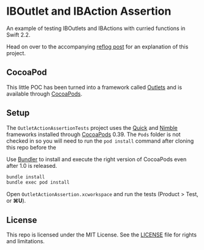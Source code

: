 # IBOutlet and IBAction Assertion

An example of testing IBOutlets and IBActions with curried functions in Swift 2.2.

Head on over to the accompanying [reflog post](http://phatbl.at/2016/04/29/testing-iboutlets-and-ibactions-with-curried-functions-in-swift.html) for an explanation of this project.

## CocoaPod

This little POC has been turned into a framework called [Outlets](https://github.com/phatblat/Outlets) and is available through [CocoaPods](https://cocoapods.org/pods/Outlets).

## Setup

The `OutletActionAssertionTests` project uses the [Quick](https://github.com/Quick/Quick) and [Nimble](https://github.com/Quick/Nimble) frameworks installed through [CocoaPods](https://github.com/Quick/Nimble) 0.39. The `Pods` folder is not checked in so you will need to run the `pod install` command after cloning this repo before the

Use [Bundler](http://bundler.io) to install and execute the right version of CocoaPods even after 1.0 is released.

```bash
bundle install
bundle exec pod install
```

Open `OutletActionAssertion.xcworkspace` and run the tests (Product > Test, or **⌘U**).

## License

This repo is licensed under the MIT License. See the [LICENSE](LICENSE.md) file for rights and limitations.
